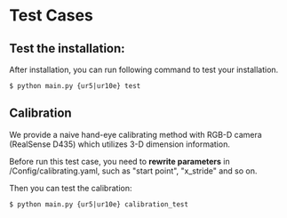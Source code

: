 # Test Cases

## Test the installation:

After installation, you can run following command to test your installation.

```shell
$ python main.py {ur5|ur10e} test
```

## Calibration

We provide a naive hand-eye calibrating method with RGB-D camera (RealSense D435) which utilizes 3-D dimension information. 

Before run this test case, you need to **rewrite parameters** in /Config/calibrating.yaml, such as "start point", "x_stride" and so on.

Then you can test the calibration:

```shell
$ python main.py {ur5|ur10e} calibration_test
```

